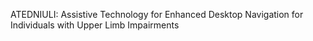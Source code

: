 ATEDNIULI: Assistive Technology for Enhanced Desktop Navigation for Individuals with Upper Limb Impairments
